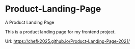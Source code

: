 # Product-Landing-Page
A Product Landing Page

This is a product landing page for my frontend project.

Url: https://chefk2025.github.io/Product-Landing-Page-2021/
